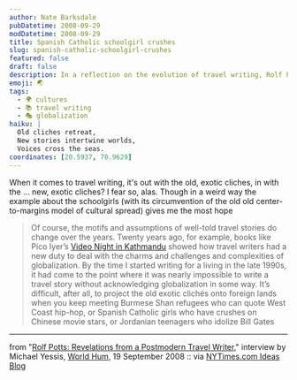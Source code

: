 ```yaml
---
author: Nate Barksdale
pubDatetime: 2008-09-29
modDatetime: 2008-09-29
title: Spanish Catholic schoolgirl crushes
slug: spanish-catholic-schoolgirl-crushes
featured: false
draft: false
description: In a reflection on the evolution of travel writing, Rolf Potts discusses the complexities of globalization and the shifting narratives in contemporary travel stories.
emoji: 🌏
tags:
  - 🌍 cultures
  - 📚 travel writing
  - 🎭 globalization
haiku: |
  Old cliches retreat,  
  New stories intertwine worlds,  
  Voices cross the seas.
coordinates: [20.5937, 78.9629]
---
```


When it comes to travel writing, it's out with the old, exotic cliches, in with the ... new, exotic cliches? I fear so, alas. Though in a weird way the example about the schoolgirls (with its circumvention of the old old center-to-margins model of cultural spread) gives me the most hope

> Of course, the motifs and assumptions of well-told travel stories do change over the years. Twenty years ago, for example, books like Pico Iyer’s [Video Night in Kathmandu](http://www.worldhum.com/weblog/item/no_8_video_night_in_kathmandu_by_pico_iyer_20060525/ "Video Night in Kathmandu") showed how travel writers had a new duty to deal with the charms and challenges and complexities of globalization. By the time I started writing for a living in the late 1990s, it had come to the point where it was nearly impossible to write a travel story without acknowledging globalization in some way. It’s difficult, after all, to project the old exotic clichés onto foreign lands when you keep meeting Burmese Shan refugees who can quote West Coast hip-hop, or Spanish Catholic girls who have crushes on Chinese movie stars, or Jordanian teenagers who idolize Bill Gates

---

from "[Rolf Potts: Revelations from a Postmodern Travel Writer](http://www.worldhum.com/qanda/item/rolf_potts_revelations_from_a_postmodern_travel_writer_20080918/)," interview by Michael Yessis, [World Hum](http://www.worldhum.com/qanda/item/rolf_potts_revelations_from_a_postmodern_travel_writer_20080918/), 19 September 2008 :: via [NYTimes.com Ideas Blog](http://ideas.blogs.nytimes.com/2008/09/29/travel-writing-has-moved-on/)
